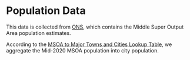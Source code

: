 
# Population Data

This data is collected from [ONS](https://www.ons.gov.uk/peoplepopulationandcommunity/populationandmigration/populationestimates/datasets/middlesuperoutputareamidyearpopulationestimates), which contains the Middle Super Output Area population estimates.

According to the [MSOA to Major Towns and Cities Lookup Table](https://geoportal.statistics.gov.uk/datasets/ons::middle-layer-super-output-area-2011-to-major-towns-and-cities-december-2015-lookup-in-england-and-wales/about), we aggregate the Mid-2020 MSOA population into city population.